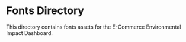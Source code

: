# Fonts Directory

This directory contains fonts assets for the E-Commerce Environmental Impact Dashboard.
